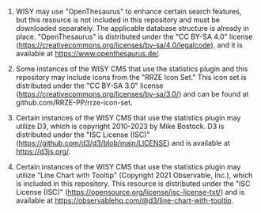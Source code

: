 1. WISY may use "OpenThesaurus" to enhance certain search features, but this resource is not included in this repository and must be downloaded separately. The applicable database structure is already in place. "OpenThesaurus" is distributed under the "CC BY-SA 4.0" license (https://creativecommons.org/licenses/by-sa/4.0/legalcode), and it is available at https://www.openthesaurus.de/.

2. Some instances of the WISY CMS that use the statistics plugin and this repository may include icons from the "RRZE Icon Set." This icon set is distributed under the "CC BY-SA 3.0" license (https://creativecommons.org/licenses/by-sa/3.0/) and can be found at github.com/RRZE-PP/rrze-icon-set.

3. Certain instances of the WISY CMS that use the statistics plugin may utilize D3, which is copyright 2010-2023 by Mike Bostock. D3 is distributed under the "ISC License (ISC)" (https://github.com/d3/d3/blob/main/LICENSE) and is available at https://d3js.org/.

4. Certain instances of the WISY CMS that use the statistics plugin may utilize "Line Chart with Tooltip" (Copyright 2021 Observable, Inc.), which is included in this repository. This resource is distributed under the "ISC License (ISC)" (https://opensource.org/license/isc-license-txt/) and is available at https://observablehq.com/@d3/line-chart-with-tooltip.